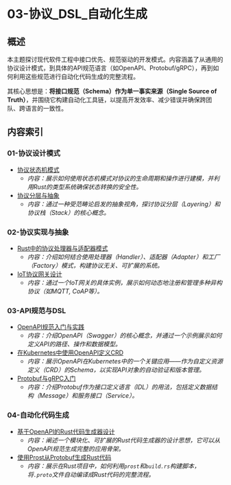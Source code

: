 # 03-协议_DSL_自动化生成

## 概述

本主题探讨现代软件工程中接口优先、规范驱动的开发模式。内容涵盖了从通用的协议设计模式，到具体的API规范语言（如OpenAPI、Protobuf/gRPC），再到如何利用这些规范进行自动化代码生成的完整流程。

其核心思想是：**将接口规范（Schema）作为单一事实来源（Single Source of Truth）**，并围绕它构建自动化工具链，以提高开发效率、减少错误并确保跨团队、跨语言的一致性。

## 内容索引

### 01-协议设计模式

- [协议状态机模式](./01-协议设计模式/01-协议状态机模式.md)
  - *内容：展示如何使用状态机模式对协议的生命周期和操作进行建模，并利用Rust的类型系统确保状态转换的安全性。*
- [协议分层与抽象](./01-协议设计模式/02-协议分层与抽象.md)
  - *内容：通过一种受范畴论启发的抽象视角，探讨协议分层（Layering）和协议栈（Stack）的核心概念。*

### 02-协议实现与抽象

- [Rust中的协议处理器与适配器模式](./02-协议实现与抽象/01-Rust中的协议处理器与适配器模式.md)
  - *内容：介绍如何结合使用处理器（Handler）、适配器（Adapter）和工厂（Factory）模式，构建协议无关、可扩展的系统。*
- [IoT协议网关设计](./02-协议实现与抽象/02-IoT协议网关设计.md)
  - *内容：通过一个IoT网关的具体实例，展示如何动态地注册和管理多种异构协议（如MQTT, CoAP等）。*

### 03-API规范与DSL

- [OpenAPI规范入门与实践](./03-API规范与DSL/01-OpenAPI规范入门与实践.md)
  - *内容：介绍OpenAPI（Swagger）的核心概念，并通过一个示例展示如何定义API的路径、操作和数据模型。*
- [在Kubernetes中使用OpenAPI定义CRD](./03-API规范与DSL/02-在Kubernetes中使用OpenAPI定义CRD.md)
  - *内容：展示OpenAPI在Kubernetes中的一个关键应用——作为自定义资源定义（CRD）的Schema，以实现API对象的自动验证和版本管理。*
- [Protobuf与gRPC入门](./03-API规范与DSL/03-Protobuf与gRPC入门.md)
  - *内容：介绍Protobuf作为接口定义语言（IDL）的用法，包括定义数据结构（Message）和服务接口（Service）。*

### 04-自动化代码生成

- [基于OpenAPI的Rust代码生成器设计](./04-自动化代码生成/01-基于OpenAPI的Rust代码生成器设计.md)
  - *内容：阐述一个模块化、可扩展的Rust代码生成器的设计思想，它可以从OpenAPI规范生成完整的应用骨架。*
- [使用Prost从Protobuf生成Rust代码](./04-自动化代码生成/02-使用Prost从Protobuf生成Rust代码.md)
  - *内容：展示在Rust项目中，如何利用`prost`和`build.rs`构建脚本，将`.proto`文件自动编译成Rust代码的完整流程。*
